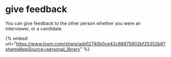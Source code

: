 # give feedback

You can give feedback to the other person whether you were an interviewer, or a candidate.

{% embed url="https://www.loom.com/share/add12740b0ce42c88975802bf25352b6?sharedAppSource=personal_library" %}

